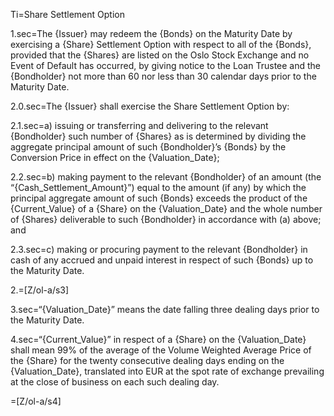 Ti=Share Settlement Option

1.sec=The {Issuer} may redeem the {Bonds} on the Maturity Date by exercising a {Share} Settlement Option with respect to all of the {Bonds}, provided that the {Shares} are listed on the Oslo Stock Exchange and no Event of Default has occurred, by giving notice to the Loan Trustee and the {Bondholder} not more than 60 nor less than 30 calendar days prior to the Maturity Date.

2.0.sec=The {Issuer} shall exercise the Share Settlement Option by:

2.1.sec=a) issuing or transferring and delivering to the relevant {Bondholder} such number of {Shares} as is determined by dividing the aggregate principal amount of such {Bondholder}’s {Bonds} by the Conversion Price in effect on the {Valuation_Date};

2.2.sec=b) making payment to the relevant {Bondholder} of an amount (the “{Cash_Settlement_Amount}”) equal to the amount (if any) by which the principal aggregate amount of such {Bonds} exceeds the product of the {Current_Value} of a {Share} on the {Valuation_Date} and the whole number of {Shares} deliverable to such {Bondholder} in accordance with (a) above; and

2.3.sec=c) making or procuring payment to the relevant {Bondholder} in cash of any accrued and unpaid interest in respect of such {Bonds} up to the Maturity Date.

2.=[Z/ol-a/s3]

3.sec=“{Valuation_Date}” means the date falling three dealing days prior to the Maturity Date.

4.sec=“{Current_Value}” in respect of a {Share} on the {Valuation_Date} shall mean 99% of the average of the Volume Weighted Average Price of the {Share} for the twenty consecutive dealing days ending on the {Valuation_Date}, translated into EUR at the spot rate of exchange prevailing at the close of business on each such dealing day. 

=[Z/ol-a/s4]

